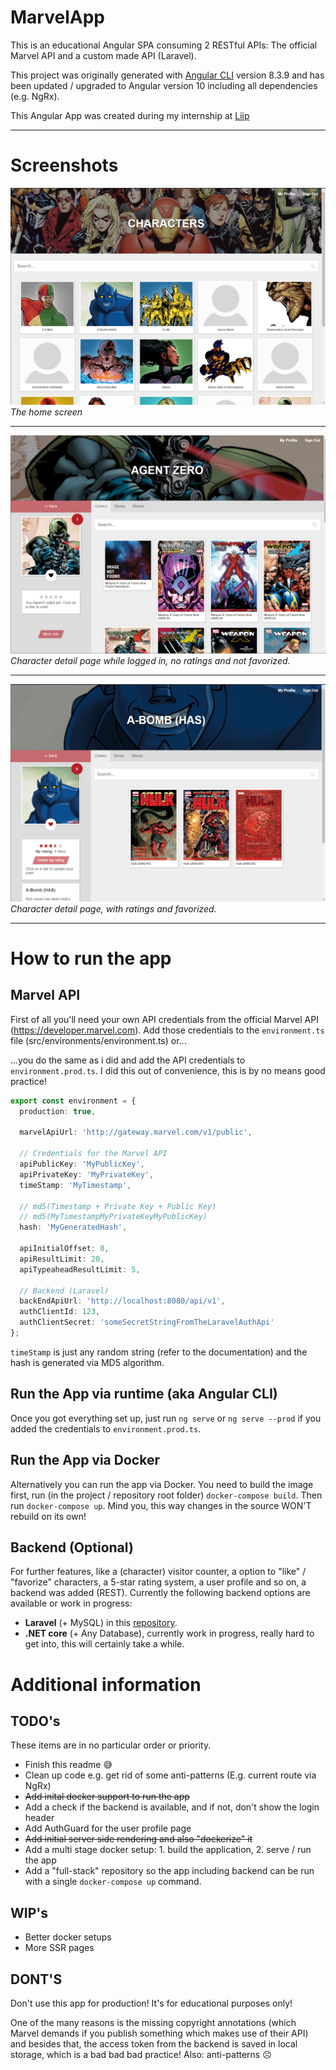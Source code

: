 # MarvelApp

This is an educational Angular SPA consuming 2 RESTful APIs: The official Marvel API and a custom made API (Laravel).

This project was originally generated with [Angular CLI](https://github.com/angular/angular-cli) version 8.3.9 and has been updated / upgraded to Angular version 10 including all dependencies (e.g. NgRx).

This Angular App was created during my internship at [Liip](https://www.liip.ch)

---
# Screenshots
![Marvel-App](doc/Marvel-App.png)
*The home screen*

---

![Marvel-Character-1](doc/Marvel-App-Character-2.png)
*Character detail page while logged in, no ratings and not favorized.*

---

![Marvel-Character-2](doc/Marvel-App-Character.png)
*Character detail page, with ratings and favorized.*

---
# How to run the app

## Marvel API
First of all you'll need your own API credentials from the official Marvel API (https://developer.marvel.com). Add those credentials to the `environment.ts` file (src/environments/environment.ts) or...

...you do the same as i did and add the API credentials to `environment.prod.ts`. I did this out of convenience, this is by no means good practice!


```typescript
export const environment = {
  production: true,

  marvelApiUrl: 'http://gateway.marvel.com/v1/public',

  // Credentials for the Marvel API
  apiPublicKey: 'MyPublicKey',
  apiPrivateKey: 'MyPrivateKey',
  timeStamp: 'MyTimestamp',

  // md5(Timestamp + Private Key + Public Key)
  // md5(MyTimestampMyPrivateKeyMyPublicKey)
  hash: 'MyGeneratedHash',

  apiInitialOffset: 0,
  apiResultLimit: 20,
  apiTypeaheadResultLimit: 5,

  // Backend (Laravel)
  backEndApiUrl: 'http://localhost:8080/api/v1',
  authClientId: 123,
  authClientSecret: 'someSecretStringFromTheLaravelAuthApi'
};
```

`timeStamp` is just any random string (refer to the documentation) and the hash is generated via MD5 algorithm.

## Run the App via runtime (aka Angular CLI)
Once you got everything set up, just run `ng serve` or `ng serve --prod` if you added the credentials to `environment.prod.ts`.

## Run the App via Docker
Alternatively you can run the app via Docker. You need to build the image first, run (in the project / repository root folder) `docker-compose build`. Then run `docker-compose up`.
Mind you, this way changes in the source WON'T rebuild on its own!

## Backend (Optional)
For further features, like a (character) visitor counter, a option to "like" / "favorize" characters, a 5-star rating system, a user profile and so on, a backend was added (REST). Currently the following backend options are available or work in progress:

- **Laravel** (+ MySQL) in this [repository](https://github.com/DatSwissGuy/marvel-app-backend).
- **.NET core** (+ Any Database), currently work in progress, really hard to get into, this will certainly take a while.

# Additional information

## TODO's
These items are in no particular order or priority.

- Finish this readme 😅
- Clean up code e.g. get rid of some anti-patterns (E.g. current route via NgRx)
- ~~Add inital docker support to run the app~~
- Add a check if the backend is available, and if not, don't show the login header
- Add AuthGuard for the user profile page
- ~~Add initial server side rendering and also "dockerize" it~~
- Add a multi stage docker setup: 1. build the application, 2. serve / run the app
- Add a "full-stack" repository so the app including backend can be run with a single `docker-compose up` command.

## WIP's
- Better docker setups
- More SSR pages

## DONT'S
Don't use this app for production! It's for educational purposes only! 

One of the many reasons is the missing copyright annotations (which Marvel demands if you publish something which makes use of their API) and besides that, the access token from the backend is saved in local storage, which is a bad bad bad practice!
Also: anti-patterns ☹️
